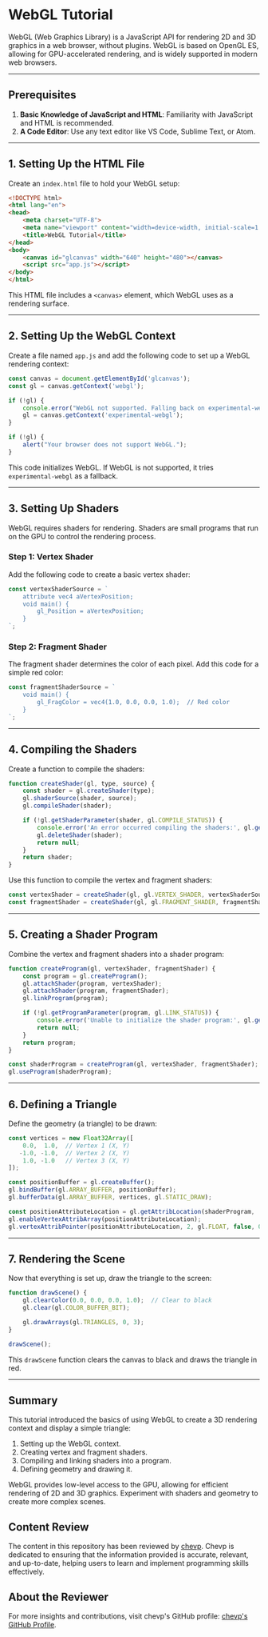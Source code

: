
# WebGL Tutorial

WebGL (Web Graphics Library) is a JavaScript API for rendering 2D and 3D graphics in a web browser, without plugins. WebGL is based on OpenGL ES, allowing for GPU-accelerated rendering, and is widely supported in modern web browsers.

---

## Prerequisites

1. **Basic Knowledge of JavaScript and HTML**: Familiarity with JavaScript and HTML is recommended.
2. **A Code Editor**: Use any text editor like VS Code, Sublime Text, or Atom.

---

## 1. Setting Up the HTML File

Create an `index.html` file to hold your WebGL setup:

```html
<!DOCTYPE html>
<html lang="en">
<head>
    <meta charset="UTF-8">
    <meta name="viewport" content="width=device-width, initial-scale=1.0">
    <title>WebGL Tutorial</title>
</head>
<body>
    <canvas id="glcanvas" width="640" height="480"></canvas>
    <script src="app.js"></script>
</body>
</html>
```

This HTML file includes a `<canvas>` element, which WebGL uses as a rendering surface.

---

## 2. Setting Up the WebGL Context

Create a file named `app.js` and add the following code to set up a WebGL rendering context:

```javascript
const canvas = document.getElementById('glcanvas');
const gl = canvas.getContext('webgl');

if (!gl) {
    console.error("WebGL not supported. Falling back on experimental-webgl.");
    gl = canvas.getContext('experimental-webgl');
}

if (!gl) {
    alert("Your browser does not support WebGL.");
}
```

This code initializes WebGL. If WebGL is not supported, it tries `experimental-webgl` as a fallback.

---

## 3. Setting Up Shaders

WebGL requires shaders for rendering. Shaders are small programs that run on the GPU to control the rendering process.

### Step 1: Vertex Shader

Add the following code to create a basic vertex shader:

```javascript
const vertexShaderSource = `
    attribute vec4 aVertexPosition;
    void main() {
        gl_Position = aVertexPosition;
    }
`;
```

### Step 2: Fragment Shader

The fragment shader determines the color of each pixel. Add this code for a simple red color:

```javascript
const fragmentShaderSource = `
    void main() {
        gl_FragColor = vec4(1.0, 0.0, 0.0, 1.0);  // Red color
    }
`;
```

---

## 4. Compiling the Shaders

Create a function to compile the shaders:

```javascript
function createShader(gl, type, source) {
    const shader = gl.createShader(type);
    gl.shaderSource(shader, source);
    gl.compileShader(shader);

    if (!gl.getShaderParameter(shader, gl.COMPILE_STATUS)) {
        console.error('An error occurred compiling the shaders:', gl.getShaderInfoLog(shader));
        gl.deleteShader(shader);
        return null;
    }
    return shader;
}
```

Use this function to compile the vertex and fragment shaders:

```javascript
const vertexShader = createShader(gl, gl.VERTEX_SHADER, vertexShaderSource);
const fragmentShader = createShader(gl, gl.FRAGMENT_SHADER, fragmentShaderSource);
```

---

## 5. Creating a Shader Program

Combine the vertex and fragment shaders into a shader program:

```javascript
function createProgram(gl, vertexShader, fragmentShader) {
    const program = gl.createProgram();
    gl.attachShader(program, vertexShader);
    gl.attachShader(program, fragmentShader);
    gl.linkProgram(program);

    if (!gl.getProgramParameter(program, gl.LINK_STATUS)) {
        console.error('Unable to initialize the shader program:', gl.getProgramInfoLog(program));
        return null;
    }
    return program;
}

const shaderProgram = createProgram(gl, vertexShader, fragmentShader);
gl.useProgram(shaderProgram);
```

---

## 6. Defining a Triangle

Define the geometry (a triangle) to be drawn:

```javascript
const vertices = new Float32Array([
    0.0,  1.0,  // Vertex 1 (X, Y)
   -1.0, -1.0,  // Vertex 2 (X, Y)
    1.0, -1.0   // Vertex 3 (X, Y)
]);

const positionBuffer = gl.createBuffer();
gl.bindBuffer(gl.ARRAY_BUFFER, positionBuffer);
gl.bufferData(gl.ARRAY_BUFFER, vertices, gl.STATIC_DRAW);

const positionAttributeLocation = gl.getAttribLocation(shaderProgram, 'aVertexPosition');
gl.enableVertexAttribArray(positionAttributeLocation);
gl.vertexAttribPointer(positionAttributeLocation, 2, gl.FLOAT, false, 0, 0);
```

---

## 7. Rendering the Scene

Now that everything is set up, draw the triangle to the screen:

```javascript
function drawScene() {
    gl.clearColor(0.0, 0.0, 0.0, 1.0);  // Clear to black
    gl.clear(gl.COLOR_BUFFER_BIT);

    gl.drawArrays(gl.TRIANGLES, 0, 3);
}

drawScene();
```

This `drawScene` function clears the canvas to black and draws the triangle in red.

---

## Summary

This tutorial introduced the basics of using WebGL to create a 3D rendering context and display a simple triangle:

1. Setting up the WebGL context.
2. Creating vertex and fragment shaders.
3. Compiling and linking shaders into a program.
4. Defining geometry and drawing it.

WebGL provides low-level access to the GPU, allowing for efficient rendering of 2D and 3D graphics. Experiment with shaders and geometry to create more complex scenes.

## Content Review

The content in this repository has been reviewed by [chevp](https://github.com/chevp). Chevp is dedicated to ensuring that the information provided is accurate, relevant, and up-to-date, helping users to learn and implement programming skills effectively.

## About the Reviewer

For more insights and contributions, visit chevp's GitHub profile: [chevp's GitHub Profile](https://github.com/chevp).
